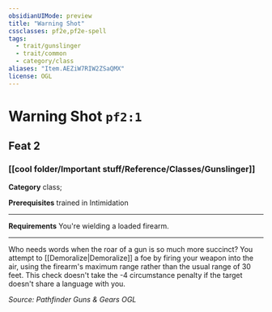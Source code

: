 ```yaml
---
obsidianUIMode: preview
title: "Warning Shot"
cssclasses: pf2e,pf2e-spell
tags:
  - trait/gunslinger
  - trait/common
  - category/class
aliases: "Item.AEZiW7RIW2ZSaQMX"
license: OGL
---
```

# Warning Shot `pf2:1`
## Feat 2
### [[cool folder/Important stuff/Reference/Classes/Gunslinger]]

**Category** class; 



**Prerequisites** trained in Intimidation
* * *
**Requirements** You're wielding a loaded firearm.

* * *

Who needs words when the roar of a gun is so much more succinct? You attempt to [[Demoralize|Demoralize]] a foe by firing your weapon into the air, using the firearm's maximum range rather than the usual range of 30 feet. This check doesn't take the -4 circumstance penalty if the target doesn't share a language with you.

*Source: Pathfinder Guns & Gears*
*OGL*